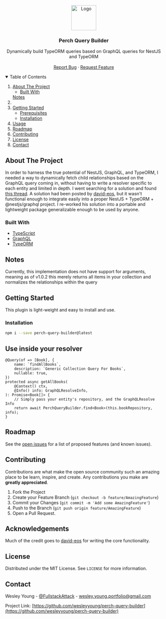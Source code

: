 <br />
<p align="center">
  <a href="https://github.com/wesleyyoung/perch-query-builder">
    <img src="https://github.com/wesleyyoung/perch-query-builder/blob/main/imgs/perch.png" alt="Logo" width="80" height="80">
  </a>
</p>
<h3 align="center">Perch Query Builder</h3>
<p align="center">
    Dynamically build TypeORM queries based on GraphQL queries for NestJS and TypeORM
    <br />
    <br />
    <a href="https://github.com/wesleyyoung/perch-query-builder/issues">Report Bug</a>
    ·
    <a href="https://github.com/wesleyyoung/perch-query-builder/issues">Request Feature</a>
</p>
<details open="open">
  <summary>Table of Contents</summary>
  <ol>
    <li>
      <a href="#about-the-project">About The Project</a>
      <ul>
        <li><a href="#built-with">Built With</a></li>
      </ul>
    </li>
      <a href="#notes">Notes</a>
    <li>
    </li>
    <li>
      <a href="#getting-started">Getting Started</a>
      <ul>
        <li><a href="#prerequisites">Prerequisites</a></li>
        <li><a href="#installation">Installation</a></li>
      </ul>
    </li>
    <li><a href="#usage">Usage</a></li>
    <li><a href="#roadmap">Roadmap</a></li>
    <li><a href="#contributing">Contributing</a></li>
    <li><a href="#license">License</a></li>
    <li><a href="#contact">Contact</a></li>
  </ol>
</details>

## About The Project

In order to harness the true potential of NestJS, GraphQL, and TypeORM, I needed a way to dynamically fetch child relationships based on the GraphQL query coming in, without having to write a resolver specific to each entity and limited in depth. I went searching for a solution and found [this thread](https://github.com/MichalLytek/type-graphql/issues/405). 
A solution had been posted by [david-eos](https://github.com/david-eos), but it wasn't functional enough to integrate easily into a proper NestJS + TypeORM + @nestjs/graphql project. I re-worked his solution into a portable and lightweight package generalizable enough to be used by anyone.

### Built With

* [TypeScript](https://www.typescriptlang.org/)
* [GraphQL](https://www.npmjs.com/package/graphql)
* [TypeORM](https://typeorm.io/#/)

## Notes

Currently, this implementation does not have support for arguments, meaning as of v1.0.2 this merely returns all items in your collection and normalizes the relationships within the query 


## Getting Started

This plugin is light-weight and easy to install and use.

### Installation

```sh
npm i --save perch-query-builder@latest
```

## Use inside your resolver

```TS
@Query(of => [Book], {
    name: `findAllBooks`,
    description: `Generic Collection Query For Books`,
    nullable: true,
})
protected async getAllBooks(
    @Context() ctx,
    @Info() info: GraphQLResolveInfo,
): Promise<Book[]> {
    // Simply pass your entity's repository, and the GraphQLResolve Info
    return await PerchQueryBuilder.find<Book>(this.bookRepository, info);
}
```

## Roadmap

See the [open issues](https://github.com/wesleyyoung/perch-query-builder/issues) for a list of proposed features (and known issues).

## Contributing

Contributions are what make the open source community such an amazing place to be learn, inspire, and create. Any contributions you make are **greatly appreciated**.

1. Fork the Project
2. Create your Feature Branch (`git checkout -b feature/AmazingFeature`)
3. Commit your Changes (`git commit -m 'Add some AmazingFeature'`)
4. Push to the Branch (`git push origin feature/AmazingFeature`)
5. Open a Pull Request.

## Acknowledgements

Much of the credit goes to [david-eos](https://github.com/david-eos) for writing the core functionality.

## License

Distributed under the MIT License. See `LICENSE` for more information.

## Contact

Wesley Young - [@FullstackAttack](https://twitter.com/FullstackAttack) - wesley.young.portfolio@gmail.com

Project Link: [https://github.com/wesleyyoung/perch-query-builder](https://github.com/wesleyyoung/perch-query-builder)
